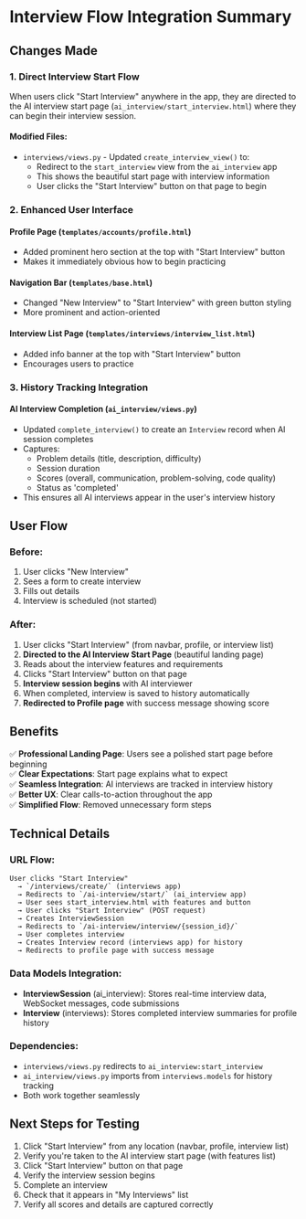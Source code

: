 # Interview Flow Integration Summary

## Changes Made

### 1. **Direct Interview Start Flow**
When users click "Start Interview" anywhere in the app, they are directed to the AI interview start page (`ai_interview/start_interview.html`) where they can begin their interview session.

#### Modified Files:
- `interviews/views.py` - Updated `create_interview_view()` to:
  - Redirect to the `start_interview` view from the `ai_interview` app
  - This shows the beautiful start page with interview information
  - User clicks the "Start Interview" button on that page to begin

### 2. **Enhanced User Interface**

#### Profile Page (`templates/accounts/profile.html`)
- Added prominent hero section at the top with "Start Interview" button
- Makes it immediately obvious how to begin practicing

#### Navigation Bar (`templates/base.html`)
- Changed "New Interview" to "Start Interview" with green button styling
- More prominent and action-oriented

#### Interview List Page (`templates/interviews/interview_list.html`)
- Added info banner at the top with "Start Interview" button
- Encourages users to practice

### 3. **History Tracking Integration**

#### AI Interview Completion (`ai_interview/views.py`)
- Updated `complete_interview()` to create an `Interview` record when AI session completes
- Captures:
  - Problem details (title, description, difficulty)
  - Session duration
  - Scores (overall, communication, problem-solving, code quality)
  - Status as 'completed'
- This ensures all AI interviews appear in the user's interview history

## User Flow

### Before:
1. User clicks "New Interview"
2. Sees a form to create interview
3. Fills out details
4. Interview is scheduled (not started)

### After:
1. User clicks "Start Interview" (from navbar, profile, or interview list)
2. **Directed to the AI Interview Start Page** (beautiful landing page)
3. Reads about the interview features and requirements
4. Clicks "Start Interview" button on that page
5. **Interview session begins** with AI interviewer
6. When completed, interview is saved to history automatically
7. **Redirected to Profile page** with success message showing score

## Benefits

✅ **Professional Landing Page**: Users see a polished start page before beginning  
✅ **Clear Expectations**: Start page explains what to expect  
✅ **Seamless Integration**: AI interviews are tracked in interview history  
✅ **Better UX**: Clear calls-to-action throughout the app  
✅ **Simplified Flow**: Removed unnecessary form steps  

## Technical Details

### URL Flow:
```
User clicks "Start Interview" 
  → `/interviews/create/` (interviews app)
  → Redirects to `/ai-interview/start/` (ai_interview app)
  → User sees start_interview.html with features and button
  → User clicks "Start Interview" (POST request)
  → Creates InterviewSession
  → Redirects to `/ai-interview/interview/{session_id}/`
  → User completes interview
  → Creates Interview record (interviews app) for history
  → Redirects to profile page with success message
```

### Data Models Integration:
- **InterviewSession** (ai_interview): Stores real-time interview data, WebSocket messages, code submissions
- **Interview** (interviews): Stores completed interview summaries for profile history

### Dependencies:
- `interviews/views.py` redirects to `ai_interview:start_interview`
- `ai_interview/views.py` imports from `interviews.models` for history tracking
- Both work together seamlessly

## Next Steps for Testing

1. Click "Start Interview" from any location (navbar, profile, interview list)
2. Verify you're taken to the AI interview start page (with features list)
3. Click "Start Interview" button on that page
4. Verify the interview session begins
5. Complete an interview
6. Check that it appears in "My Interviews" list
7. Verify all scores and details are captured correctly
